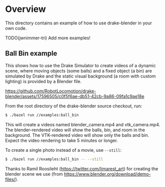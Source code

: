 <!-- SPDX-License-Identifier: MIT-0 -->

# Overview

This directory contains an example of how to use drake-blender in your own code.

TODO(jwnimmer-tri) Add more examples!

## Ball Bin example

This shows how to use the Drake Simulator to create videos of a dynamic scene,
where moving objects (some balls) and a fixed object (a bin) are simulated by
Drake and the static visual background (a room with custom lighting) is provided
by a Blender file.

https://github.com/RobotLocomotion/drake-blender/assets/17596505/c0f5f6ae-db51-42cb-9a86-09fa1c9ae18e

From the root directory of the drake-blender source checkout, run:

```sh
$ ./bazel run //examples:ball_bin
```

This will create a videos named blender_camera.mp4 and vtk_camera.mp4.
The blender-rendered video will show the balls, bin, and room in the background.
The VTK-rendered video will show only the balls and bin.
Expect the video rendering to take 5 minutes or longer.

To create a single photo instead of a movie, use `--still`:

```sh
$ ./bazel run //examples:ball_bin -- --still
```

Thanks to Ramil Roosileht (https://twitter.com/limarest_art) for creating
the blender scene we use (from https://www.blender.org/download/demo-files/).
